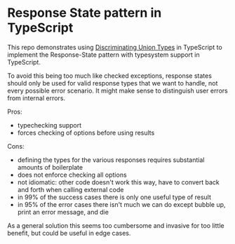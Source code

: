 # Response State pattern in TypeScript

This repo demonstrates using
[Discriminating Union Types](https://www.typescriptlang.org/v2/docs/handbook/unions-and-intersections.html#discriminating-unions)
in TypeScript to implement the Response-State pattern with typesystem support in
TypeScript.

To avoid this being too much like checked exceptions, response states should
only be used for valid response types that we want to handle, not every possible
error scenario. It might make sense to distinguish user errors from internal
errors.

Pros:

- typechecking support
- forces checking of options before using results

Cons:

- defining the types for the various responses requires substantial amounts of
  boilerplate
- does not enforce checking all options
- not idiomatic: other code doesn't work this way, have to convert back and
  forth when calling external code
- in 99% of the success cases there is only one useful type of result
- in 95% of the error cases there isn't much we can do except bubble up, print
  an error message, and die

As a general solution this seems too cumbersome and invasive for too little
benefit, but could be useful in edge cases.
